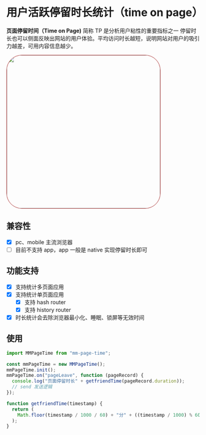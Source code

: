 # 用户活跃停留时长统计（time on page）

**页面停留时间（Time on Page)**  简称 TP 是分析用户粘性的重要指标之一
停留时长也可以侧面反映出网站的用户体验。平均访问时长越短，说明网站对用户的吸引力越差，可用内容信息越少。

<div>
  <img style="border-radius: 40px;
    border: 0.5px solid brown;" src="https://github.com/fanxinqi/mm-page-time/blob/main/doc/time-on-page.jpeg"  height="400" />
<div>

## 兼容性

- [x] pc、mobile 主流浏览器
- [ ] 目前不支持 app，app 一般是 native 实现停留时长即可

## 功能支持

- [x] 支持统计多页面应用
- [x] 支持统计单页面应用
  - [x] 支持 hash router
  - [x] 支持 history router
- [x] 时长统计会去除浏览器最小化、睡眠、锁屏等无效时间

## 使用

```javascript
import MMPageTime from "mm-page-time";

const mmPageTime = new MMPageTime();
mmPageTime.init();
mmPageTime.on("pageLeave", function (pageRecord) {
  console.log("页面停留时长" + getfriendTime(pageRecord.duration));
  // send 发送逻辑
});

function getfriendTime(timestamp) {
  return (
    Math.floor(timestamp / 1000 / 60) + "分" + ((timestamp / 1000) % 60) + "秒"
  );
}
```
